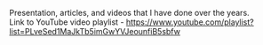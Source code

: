 Presentation, articles, and videos that I have done over the years.<br>
Link to YouTube video playlist - https://www.youtube.com/playlist?list=PLveSed1MaJkTb5imGwYVJeounfiB5sbfw 

